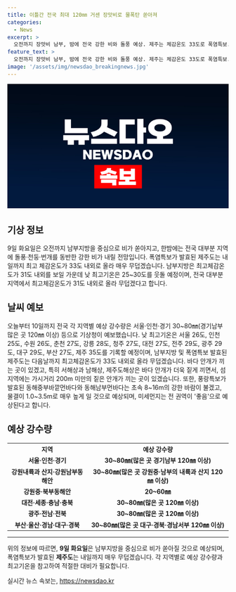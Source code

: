 ```yaml
---
title: 이틀간 전국 최대 120㎜ 거센 장맛비로 물폭탄 쏟아져
categories:
  - News
excerpt: >
  오전까지 장맛비 남부, 밤에 전국 강한 비와 돌풍 예상. 제주는 체감온도 33도로 폭염특보. 강수량은 서울·인천·경기 30~80㎜, 남부지방은 최고체감온도 31도 내외. 바다 안개 주의보 발령.
feature_text: >
  오전까지 장맛비 남부, 밤에 전국 강한 비와 돌풍 예상. 제주는 체감온도 33도로 폭염특보. 강수량은 서울·인천·경기 30~80㎜, 남부지방은 최고체감온도 31도 내외. 바다 안개 주의보 발령.
image: '/assets/img/newsdao_breakingnews.jpg'
---
```


<p><img src="/assets/img/newsdao_breakingnews.jpg" alt="ontimetimes 속보" /></p>

<h2 data-ke-size="size26">기상 정보</h2>

<p data-ke-size="size16">9일 화요일은 오전까지 남부지방을 중심으로 비가 쏟아지고, 한밤에는 전국 대부분 지역에 돌풍·천둥·번개를 동반한 강한 비가 내릴 전망입니다. 폭염특보가 발효된 제주도는 내일까지 최고 체감온도가 33도 내외로 올라 매우 무덥겠습니다. 남부지방은 최고체감온도가 31도 내외를 보일 가운데 낮 최고기온은 25~30도를 웃돌 예정이며, 전국 대부분 지역에서 최고체감온도가 31도 내외로 올라 무덥겠다고 합니다.</p>

<h2 data-ke-size="size26">날씨 예보</h2>

<p data-ke-size="size16">오늘부터 10일까지 전국 각 지역별 예상 강수량은 서울·인천·경기 30~80㎜(경기남부 많은 곳 120㎜ 이상) 등으로 기상청이 예보했습니다. 낮 최고기온은 서울 26도, 인천 25도, 수원 26도, 춘천 27도, 강릉 28도, 청주 27도, 대전 27도, 전주 29도, 광주 29도, 대구 29도, 부산 27도, 제주 35도를 기록할 예정이며,  남부지방 및 폭염특보 발효된 제주도는 다음날까지 최고체감온도가 33도 내외로 올라 무덥겠습니다. 바다 안개가 끼는 곳이 있겠고, 특히 서해상과 남해상, 제주도해상은 바다 안개가 더욱 짙게 끼면서, 섬 지역에는 가시거리 200m 미만의 짙은 안개가 끼는 곳이 있겠습니다. 또한, 풍랑특보가 발효된 동해중부바깥먼바다와 동해남부먼바다는 초속 8~16m의 강한 바람이 불겠고, 물결이 1.0~3.5m로 매우 높게 일 것으로 예상되며, 미세먼지는 전 권역이 '좋음'으로 예상된다고 합니다.</p>

<h2 data-ke-size="size26">예상 강수량</h2>

<table>
    <tr>
        <th>지역</th>
        <th>예상 강수량</th>
    </tr>
    <tr>
        <td style="text-align: center; height: 17px;"><b>서울·인천·경기</b></td>
        <td style="text-align: center; height: 17px;"><b>30~80㎜(많은 곳 경기남부 120㎜ 이상)</b></td>
    </tr>
    <tr>
        <td style="text-align: center; height: 17px;"><b>강원내륙과 산지·강원남부동해안</b></td>
        <td style="text-align: center; height: 17px;"><b>30~80㎜(많은 곳 강원중·남부의 내륙과 산지 120㎜ 이상)</b></td>
    </tr>
    <tr>
        <td style="text-align: center; height: 17px;"><b>강원중·북부동해안</b></td>
        <td style="text-align: center; height: 17px;"><b>20~60㎜</b></td>
    </tr>
    <tr>
        <td style="text-align: center; height: 17px;"><b>대전·세종·충남·충북</b></td>
        <td style="text-align: center; height: 17px;"><b>30~80㎜(많은 곳 120㎜ 이상)</b></td>
    </tr>
    <tr>
        <td style="text-align: center; height: 17px;"><b>광주·전남·전북</b></td>
        <td style="text-align: center; height: 17px;"><b>30~80㎜(많은 곳 120㎜ 이상)</b></td>
    </tr>
    <tr>
        <td style="text-align: center; height: 17px;"><b>부산·울산·경남·대구·경북</b></td>
        <td style="text-align: center; height: 17px;"><b>30~80㎜(많은 곳 대구·경북·경남서부 120㎜ 이상)</b></td>
    </tr>
</table>

<hr>

<p data-ke-size="size16">위의 정보에 따르면, <b>9일 화요일</b>은 남부지방을 중심으로 비가 쏟아질 것으로 예상되며, 폭염특보가 발효된 <b>제주도</b>는 내일까지 매우 무덥겠습니다. 각 지역별로 예상 강수량과 최고기온을 참고하여 적절한 대비가 필요합니다.</p>
실시간 뉴스 속보는, <a href="https://newsdao.kr" rel="dofollow">https://newsdao.kr</a>



